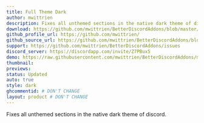 ```yaml
---
title: Full Theme Dark
author: mwittrien
description: Fixes all unthemed sections in the native dark theme of discord.
download: https://github.com/mwittrien/BetterDiscordAddons/blob/master/Themes/FullThemeDark/FullThemeDark.theme.css
github_profile_url: https://github.com/mwittrien/
github_source_url: https://github.com/mwittrien/BetterDiscordAddons/blob/master/Themes/FullThemeDark/FullThemeDark.theme.css
support: https://github.com/mwittrien/BetterDiscordAddons/issues
discord_server: https://discordapp.com/invite/Z7PBux5
demo: https://raw.githubusercontent.com/mwittrien/BetterDiscordAddons/master/Themes/FullThemeDark/FullThemeDark.theme.css
thumbnail:
previews:
status: Updated
auto: true
style: dark
ghcommentid: # DON'T CHANGE
layout: product # DON'T CHANGE
---
```

Fixes all unthemed sections in the native dark theme of discord.